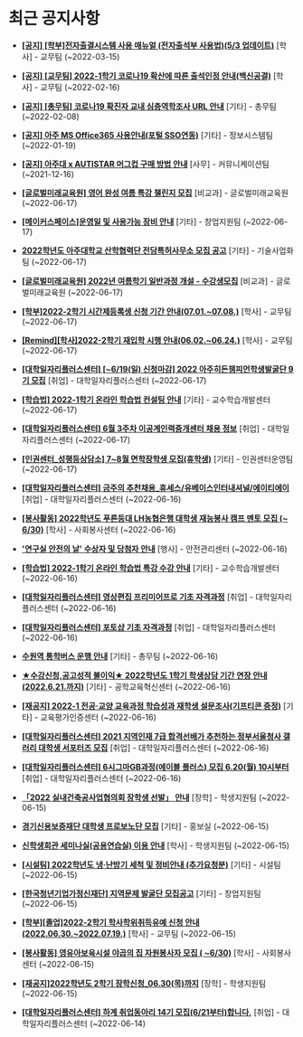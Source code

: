 # 최근 공지사항

* **[[공지] [학부]전자출결시스템 사용 매뉴얼 (전자출석부 사용법)(5/3 업데이트)](http://ajou.ac.kr/kr/ajou/notice.do?mode=view&amp;articleNo=192571&amp;article.offset=0&amp;articleLimit=30)**
 [학사] - 교무팀 (~2022-03-15)

* **[[공지] [교무팀] 2022-1학기 코로나19 확산에 따른 출석인정 안내(백신공결)](http://ajou.ac.kr/kr/ajou/notice.do?mode=view&amp;articleNo=180913&amp;article.offset=0&amp;articleLimit=30)**
 [학사] - 교무팀 (~2022-02-16)

* **[[공지] [총무팀] 코로나19 확진자 교내 심층역학조사 URL 안내](http://ajou.ac.kr/kr/ajou/notice.do?mode=view&amp;articleNo=180493&amp;article.offset=0&amp;articleLimit=30)**
 [기타] - 총무팀 (~2022-02-08)

* **[[공지] 아주 MS Office365 사용안내(포털 SSO연동)](http://ajou.ac.kr/kr/ajou/notice.do?mode=view&amp;articleNo=179802&amp;article.offset=0&amp;articleLimit=30)**
 [기타] - 정보시스템팀 (~2022-01-19)

* **[[공지] 아주대 x AUTISTAR 머그컵 구매 방법 안내](http://ajou.ac.kr/kr/ajou/notice.do?mode=view&amp;articleNo=147976&amp;article.offset=0&amp;articleLimit=30)**
 [사무] - 커뮤니케이션팀 (~2021-12-16)

* **[[글로벌미래교육원] 영어 완성 여름 특강 챌린지 모집](http://ajou.ac.kr/kr/ajou/notice.do?mode=view&amp;articleNo=200441&amp;article.offset=0&amp;articleLimit=30)**
 [비교과] - 글로벌미래교육원 (~2022-06-17)

* **[[메이커스페이스]운영일 및 사용가능 장비 안내](http://ajou.ac.kr/kr/ajou/notice.do?mode=view&amp;articleNo=200439&amp;article.offset=0&amp;articleLimit=30)**
 [기타] - 창업지원팀 (~2022-06-17)

* **[2022학년도 아주대학교 산학협력단 전담특허사무소 모집 공고](http://ajou.ac.kr/kr/ajou/notice.do?mode=view&amp;articleNo=200437&amp;article.offset=0&amp;articleLimit=30)**
 [기타] - 기술사업화팀 (~2022-06-17)

* **[[글로벌미래교육원] 2022년 여름학기 일반과정 개설 - 수강생모집](http://ajou.ac.kr/kr/ajou/notice.do?mode=view&amp;articleNo=200435&amp;article.offset=0&amp;articleLimit=30)**
 [비교과] - 글로벌미래교육원 (~2022-06-17)

* **[[학부]2022-2학기 시간제등록생 신청 기간 안내(07.01.~07.08.)](http://ajou.ac.kr/kr/ajou/notice.do?mode=view&amp;articleNo=200431&amp;article.offset=0&amp;articleLimit=30)**
 [학사] - 교무팀 (~2022-06-17)

* **[[Remind][학사]2022-2학기 재입학 시행 안내(06.02.~06.24.)](http://ajou.ac.kr/kr/ajou/notice.do?mode=view&amp;articleNo=200407&amp;article.offset=0&amp;articleLimit=30)**
 [학사] - 교무팀 (~2022-06-17)

* **[[대학일자리플러스센터] [~6/19(일) 신청마감] 2022 아주히든챔피언학생발굴단 9기 모집](http://ajou.ac.kr/kr/ajou/notice.do?mode=view&amp;articleNo=200403&amp;article.offset=0&amp;articleLimit=30)**
 [취업] - 대학일자리플러스센터 (~2022-06-17)

* **[[학습법] 2022-1학기 온라인 학습법 컨설팅 안내](http://ajou.ac.kr/kr/ajou/notice.do?mode=view&amp;articleNo=200399&amp;article.offset=0&amp;articleLimit=30)**
 [기타] - 교수학습개발센터 (~2022-06-17)

* **[[대학일자리플러스센터] 6월 3주차 이공계인력중개센터 채용 정보](http://ajou.ac.kr/kr/ajou/notice.do?mode=view&amp;articleNo=200393&amp;article.offset=0&amp;articleLimit=30)**
 [취업] - 대학일자리플러스센터 (~2022-06-17)

* **[[인권센터_성평등상담소] 7~8월 면학장학생 모집(휴학생)](http://ajou.ac.kr/kr/ajou/notice.do?mode=view&amp;articleNo=200392&amp;article.offset=0&amp;articleLimit=30)**
 [기타] - 인권센터운영팀 (~2022-06-17)

* **[[대학일자리플러스센터] 금주의 추천채용_휴세스/유베이스인터내셔널/에이티에이](http://ajou.ac.kr/kr/ajou/notice.do?mode=view&amp;articleNo=200387&amp;article.offset=0&amp;articleLimit=30)**
 [취업] - 대학일자리플러스센터 (~2022-06-16)

* **[[봉사활동] 2022학년도 푸른등대 LH농협은행 대학생 재능봉사 캠프 멘토 모집 (~ 6/30)](http://ajou.ac.kr/kr/ajou/notice.do?mode=view&amp;articleNo=200384&amp;article.offset=0&amp;articleLimit=30)**
 [학사] - 사회봉사센터 (~2022-06-16)

* **[&#x27;연구실 안전의 날&#x27; 수상자 및 당첨자 안내](http://ajou.ac.kr/kr/ajou/notice.do?mode=view&amp;articleNo=200380&amp;article.offset=0&amp;articleLimit=30)**
 [행사] - 안전관리센터 (~2022-06-16)

* **[[학습법] 2022-1학기 온라인 학습법 특강 수강 안내](http://ajou.ac.kr/kr/ajou/notice.do?mode=view&amp;articleNo=200371&amp;article.offset=0&amp;articleLimit=30)**
 [기타] - 교수학습개발센터 (~2022-06-16)

* **[[대학일자리플러스센터] 영상편집 프리미어프로 기초 자격과정](http://ajou.ac.kr/kr/ajou/notice.do?mode=view&amp;articleNo=200369&amp;article.offset=0&amp;articleLimit=30)**
 [취업] - 대학일자리플러스센터 (~2022-06-16)

* **[[대학일자리플러스센터] 포토샵 기초 자격과정](http://ajou.ac.kr/kr/ajou/notice.do?mode=view&amp;articleNo=200368&amp;article.offset=0&amp;articleLimit=30)**
 [취업] - 대학일자리플러스센터 (~2022-06-16)

* **[수원역 통학버스 운행 안내](http://ajou.ac.kr/kr/ajou/notice.do?mode=view&amp;articleNo=200365&amp;article.offset=0&amp;articleLimit=30)**
 [기타] - 총무팀 (~2022-06-16)

* **[★수강신청,공고성적 불이익★ 2022학년도 1학기 학생상담 기간 연장 안내 (2022.6.21.까지)](http://ajou.ac.kr/kr/ajou/notice.do?mode=view&amp;articleNo=200361&amp;article.offset=0&amp;articleLimit=30)**
 [기타] - 공학교육혁신센터 (~2022-06-16)

* **[[재공지] 2022-1 전공·교양 교육과정 학습성과 재학생 설문조사(기프티콘 증정)](http://ajou.ac.kr/kr/ajou/notice.do?mode=view&amp;articleNo=200357&amp;article.offset=0&amp;articleLimit=30)**
 [기타] - 교육평가인증센터 (~2022-06-16)

* **[[대학일자리플러스센터] 2021 지역인재 7급 합격선배가 추천하는 정부서울청사 갤러리 대학생 서포터즈 모집](http://ajou.ac.kr/kr/ajou/notice.do?mode=view&amp;articleNo=200351&amp;article.offset=0&amp;articleLimit=30)**
 [취업] - 대학일자리플러스센터 (~2022-06-16)

* **[[대학일자리플러스센터] 6시그마GB과정(에이블 플러스) 모집 6.20(월) 10시부터](http://ajou.ac.kr/kr/ajou/notice.do?mode=view&amp;articleNo=200350&amp;article.offset=0&amp;articleLimit=30)**
 [취업] - 대학일자리플러스센터 (~2022-06-16)

* **[「2022 실내건축공사업협의회 장학생 선발」 안내](http://ajou.ac.kr/kr/ajou/notice.do?mode=view&amp;articleNo=200344&amp;article.offset=0&amp;articleLimit=30)**
 [장학] - 학생지원팀 (~2022-06-15)

* **[경기신용보증재단 대학생 프로보노단 모집](http://ajou.ac.kr/kr/ajou/notice.do?mode=view&amp;articleNo=200342&amp;article.offset=0&amp;articleLimit=30)**
 [기타] - 홍보실 (~2022-06-15)

* **[신학생회관 세미나실(공용연습실) 이용 안내](http://ajou.ac.kr/kr/ajou/notice.do?mode=view&amp;articleNo=200317&amp;article.offset=0&amp;articleLimit=30)**
 [학사] - 학생지원팀 (~2022-06-15)

* **[[시설팀] 2022학년도 냉·난방기 세척 및 정비안내 (추가요청분)](http://ajou.ac.kr/kr/ajou/notice.do?mode=view&amp;articleNo=200316&amp;article.offset=0&amp;articleLimit=30)**
 [기타] - 시설팀 (~2022-06-15)

* **[[한국청년기업가정신재단] 지역문제 발굴단 모집공고](http://ajou.ac.kr/kr/ajou/notice.do?mode=view&amp;articleNo=200313&amp;article.offset=0&amp;articleLimit=30)**
 [기타] - 창업지원팀 (~2022-06-15)

* **[[학부][졸업]2022-2학기 학사학위취득유예 신청 안내(2022.06.30.~2022.07.19.)](http://ajou.ac.kr/kr/ajou/notice.do?mode=view&amp;articleNo=200311&amp;article.offset=0&amp;articleLimit=30)**
 [학사] - 교무팀 (~2022-06-15)

* **[[봉사활동] 영유아보육시설 야곱의 집 자원봉사자 모집 ( ~6/30)](http://ajou.ac.kr/kr/ajou/notice.do?mode=view&amp;articleNo=200310&amp;article.offset=0&amp;articleLimit=30)**
 [학사] - 사회봉사센터 (~2022-06-15)

* **[[재공지]2022학년도 2학기 장학신청_06.30(목)까지](http://ajou.ac.kr/kr/ajou/notice.do?mode=view&amp;articleNo=200307&amp;article.offset=0&amp;articleLimit=30)**
 [장학] - 학생지원팀 (~2022-06-15)

* **[[대학일자리플러스센터] 하계 취업동아리 14기 모집(6/21부터)합니다.](http://ajou.ac.kr/kr/ajou/notice.do?mode=view&amp;articleNo=200293&amp;article.offset=0&amp;articleLimit=30)**
 [취업] - 대학일자리플러스센터 (~2022-06-14)
